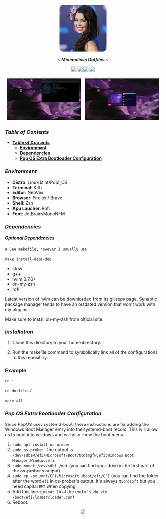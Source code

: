
<div align="center">
<img width="30%" src="./assets/catgorl.png">
</div>

<div align="center">
  <p></p>
  <p><b><i> ~ Minimalistic Dotfiles ~ </i></b></p>
  <img src="https://img.shields.io/github/last-commit/dynalar/dotfiles/main?color=%23c4a7e7&style=for-the-badge">
  <img src="https://img.shields.io/github/repo-size/dynalar/dotfiles?color=%23e0def4&style=for-the-badge">
  <img src="https://img.shields.io/github/stars/dynalar/dotfiles?color=%23ebbcba&style=for-the-badge">
  <img src="https://img.shields.io/github/license/dynalar/dotfiles?color=%239ccfd8&style=for-the-badge">
</div>


| ![1](./assets/s1.png) | ![2](./assets/s2.png) |
| --- | --- |

### ***Table of Contents***

- **[Table of Contents](#table-of-contents)**
    <!-- - **[Screenshots](#screenshots)** -->
    - **[Environment](#environment)**
    - **[Dependencies](#dependencies)**
    - **[Pop OS Extra Bootloader Configuration](#pop-os-extras)**

<!-- ### ***Screenshots*** <details>
<summary><b>Nord</b></summary>

| ![ThemeSelector](./assets/nord/theme-selector.png) | ![Nvim](./assets/nord/nvim.png) |
| --- | --- |
| ![Zathura](./assets/nord/zathura.png) | ![FileManager](./assets/nord/explorer.png) |

</details>

<details> -->

### ***Environment***

- **Distro**: Linux Mint/Pop!_OS
- **Terminal**: Kitty
- **Editor**: NeoVim
- **Browser**: Firefox / Brave
- **Shell**: Zsh
- **App Laucher**: Rofi
- **Font**: JetBrainsMonoNFM

### ***Dependencies***

#### ***Optional Dependencies***
```
# See makefile, however I usually use

make install-deps-deb
```

- stow
- g++
- nvim 0.7.0+
- oh-my-zsh
- rofi

Latest version of nvim can be downloaded from its git repo page.
Synaptic package manager tends to have an outdated version that won't work with my plugins.

Make sure to install oh-my-zsh from official site.


### ***Installation***
1. Clone this directory to your home directory.

2. Run the makefile command to symbolically link all of the configurations to this repository.

### Example

```
cd ~

cd dotfiles/

make all
```

### ***Pop OS Extra Bootloader Configuration***
Since PopOS uses systemd-boot, these instructions are for adding the Windows Boot Manager entry into the systemd-boot record. This will allow us to boot into windows and will also show the boot menu.
1. ```sudo apt install os-prober```
2. ```sudo os-prober```. The output is ```/dev/sdb1@/efi/Microsoft/Boot/bootmgfw.efi:Windows Boot Manager:Windows:efi```
3. ```sudo mount /dev/sdb1 /mnt``` (you can find your drive in the first part of the os-prober's output)
4. ```sudo cp -ax /mnt/EFI/Microsoft /boot/efi/EFI``` (you can find the folder after the word ```efi``` in os-prober's output. It's always ```Microsoft``` but you need capital ```EFI``` when copying.
5. Add this line ```timeout 10``` at the end of ```sudo vim /boot/efi/loader/loader.conf```
6. Reboot.

<div align="center"><img src="https://raw.githubusercontent.com/catppuccin/catppuccin/main/assets/footers/gray0_ctp_on_line.png"></div>
